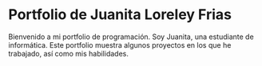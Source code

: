 # Portfolio de Juanita Loreley Frias

Bienvenido a mi portfolio de programación. Soy Juanita, una estudiante de informática. Este portfolio muestra algunos proyectos en los que he trabajado, así como mis habilidades.

